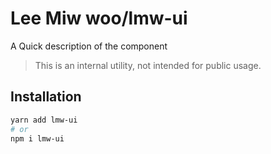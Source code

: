 # Lee Miw woo/lmw-ui

A Quick description of the component

> This is an internal utility, not intended for public usage.

## Installation

```sh
yarn add lmw-ui
# or
npm i lmw-ui
```